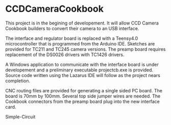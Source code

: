 # CCDCameraCookbook

This project is in the begining of developement. It will allow CCD Camera Cookbook builders to
convert their camera to an USB interface. 

The interface and regulator board is replaced with a Teensy4.0 microcontroller that is 
programmed from the Arduino IDE. Sketches are provided for TC211 and TC245 camera versions.
The preamp board requires replacement of the DS0026 drivers with TC1426 drivers.

A Windows application to communicate with the interface board is under developement and a preliminary
executable projectcb.exe is provided. Source code written using the Lazarus IDE will follow as
the project nears completion.

CNC routing files are provided for generating a single sided PC board. The board is 70mm by 100mm.
Several top side jumper wires are needed. The Cookbook connectors from the preamp board plug into
the new interface card.

Simple-Circuit
